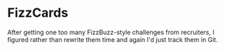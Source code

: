 # FizzCards

After getting one too many FizzBuzz-style challenges from recruiters, I figured rather than rewrite them time and again 
I'd just track them in Git.

